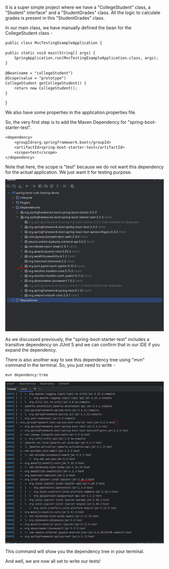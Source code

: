 It is a super simple project where we have a "CollegeStudent" class, a "Student" interface" and a "StudentGrades" class. All the logic to calculate grades is present in this "StudentGrades" class.

In our main class, we have manually defined the bean for the CollegeStudent class - 

    public class MvcTestingExampleApplication {

	public static void main(String[] args) {
		SpringApplication.run(MvcTestingExampleApplication.class, args);
	}

	@Bean(name = "collegeStudent")
	@Scope(value = "prototype")
	CollegeStudent getCollegeStudent() {
		return new CollegeStudent();
	}

}

We also have some properties in the application.properties file.

So, the very first step is to add the Maven Dependency for "spring-boot-starter-test".

    <dependency>
		<groupId>org.springframework.boot</groupId>
		<artifactId>spring-boot-starter-test</artifactId>
		<scope>test</scope>
	</dependency>

Note that here, the scope is "test" because we do not want this dependency for the actual application. We just want it for testing purpose.

![alt text](image.png)

As we discussed previously, the "spring-boot-starter-test" includes a transitive dependency on JUnit 5 and we can confirm that in our IDE if you expand the dependency.

There is also another way to see this dependency tree using "mvn" command in the terminal. So, you just need to write -

    mvn dependency:tree

![alt text](image-1.png)

This command will show you the dependency tree in your terminal.

And well, we are now all set to write our tests!